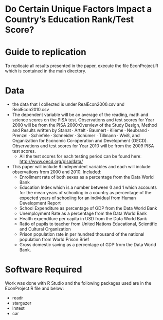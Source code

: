 # Do Certain Unique Factors Impact a Country’s Education Rank/Test Score?

# Guide to replication

To replicate all results presented in the paper, execute the file EconProject.R which is contained in the main directory.

# Data 
* the data that I collected is under RealEcon2000.csv and RealEcon2010.csv
* The dependent variable will be an average of the reading, math and science scores on the PISA test. Observations and test scores for Year 2000 will be from the PISA 2000:Overview of the Study Design, Method and Results written by Stanat · Artelt · Baumert · Klieme · Neubrand · Prenzel · Schiefele · Schneider · Schümer · Tillmann · Weiß, and Organization for Economic Co-operation and Development (OECD). Observations and test scores for Year 2010 will be from the 2009 PISA test scores.
  * All the test scores for each testing period can be found here: http://www.oecd.org/pisa/data/
* This paper will include 8 independent variables and each will include observations from 2000 and 2010. Included: 
  * Enrollment rate of both sexes as a percentage from the Data World Bank
  * Education Index which is a number between 0 and 1 which accounts for the mean years of schooling in a country as percentage of the expected years of schooling for an individual from Human Development Report
  * School Expenditure as percentage of GDP from the Data World Bank
  * Unemployment Rate as a percentage from the Data World Bank
  * Health expenditure per capita in USD from the Data World Bank
  * Ratio of pupils to teacher from United Nations Educational, Scientific and Cultural Organization
  * Prison population rate in per hundred thousand of the national population from World Prison Brief
  * Gross domestic saving as a percentage of GDP from the Data World Bank.

# Software Required 
Work was done with R Studio and the following packages used are in the EconProject.R file and below:
* readr
* stargazer
* lmtest
* car
